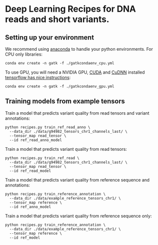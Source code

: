 Deep Learning Recipes for DNA reads and short variants.
=======================================================

Setting up your environment
---------------------------

We recommend using [anaconda](https://conda.io/docs/user-guide/install/index.html) to handle your python environments. For CPU only libraries:

    conda env create -n gatk -f ./gatkcondaenv_cpu.yml

To use GPU, you will need a NVIDIA GPU, [CUDA](http://docs.nvidia.com/cuda/index.html) and [CuDNN](https://developer.nvidia.com/cudnn) installed [tensorflow has nice instructions](https://www.tensorflow.org/install/install_windows#requirements_to_run_tensorflow_with_gpu_support):

    conda env create -n gatk -f ./gatkcondaenv_gpu.yml

Training models from example tensors
------------------------------------

Train a model that predicts variant quality from read tensors and variant annotations:

    python recipes.py train_ref_read_anno \
      --data_dir ./data/g94982_tensors_chr1_channels_last/ \
      --tensor_map read_tensor \
      --id ref_read_anno_model

Train a model that predicts variant quality from read tensors:

    python recipes.py train_ref_read \
      --data_dir ./data/g94982_tensors_chr1_channels_last/ \
      --tensor_map read_tensor \
      --id ref_read_model

Train a model that predicts variant quality from reference sequence and annotations:

    python recipes.py train_reference_annotation \
      --data_dir ./data/example_reference_tensors_chr1/ \
      --tensor_map reference \
      --id ref_anno_model

Train a model that predicts variant quality from reference sequence only:

    python recipes.py train_reference_annotation \
      --data_dir ./data/example_reference_tensors_chr1/ \
      --tensor_map reference \
      --id ref_model
